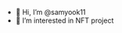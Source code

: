 - 👋 Hi, I’m @samyook11
- 👀 I’m interested in NFT project
<!---
samyook11/samyook11 is a ✨ special ✨ repository because its `README.md` (this file) appears on your GitHub profile.
You can click the Preview link to take a look at your changes.
--->
